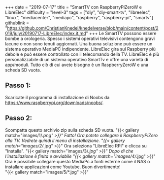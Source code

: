 +++
date = "2019-07-17"
title = "SmartTV con RaspberryPiZeroW e LibreElec"
difficulty = "level-3"
tags = ["diy", "diy-smart-tv", "libreelec", "linux", "mediacenter", "mediapc", "raspberry", "raspberry-pi", "smartv"]
githublink = "https://github.com/ChristianKnedel/knedelverse/blob/main/content/post/2019/july/20190717-LibreElec/index.it.md"
+++
Le SmartTV possono essere bombe a orologeria. Spesso i sistemi operativi televisivi contengono gravi lacune o non sono tenuti aggiornati. Una buona soluzione può essere un sistema operativo MediaPC indipendente. LibreElec gira sul Raspberry più debole e può essere controllato con il telecomando della TV. LibreElec è più personalizzabile di un sistema operativo SmartTv e offre una varietà di app/moduli. Tutto ciò di cui avete bisogno è un RaspberryZeroW e una scheda SD vuota.
## Passo 1:
Scaricate il programma di installazione di Noobs da https://www.raspberrypi.org/downloads/noobs/.
## Passo 2:
Scompatta questo archivio zip sulla scheda SD vuota.
"{{< gallery match="images/1/*.png" >}}"
Fatto! Ora potete collegare il RaspberryPiZero alla TV. Vedrete quindi il menu di installazione.
"{{< gallery match="images/2/*.jpg" >}}"
Ora seleziona "LibreElec RPI" e clicca su "Installa".
"{{< gallery match="images/3/*.jpg" >}}"
Dopo di che l'installazione è finita e avviabile
"{{< gallery match="images/4/*.jpg" >}}"
Ora è possibile collegare questo MediaPc a fonti esterne come il NAS o installare applicazioni come Youtube. Buon divertimento!   
"{{< gallery match="images/5/*.jpg" >}}"
